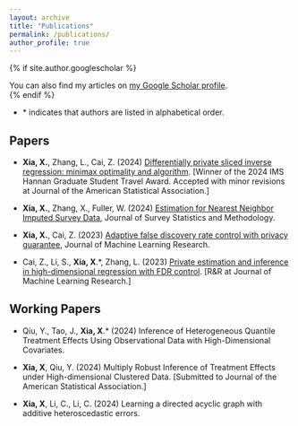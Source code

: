 ```yaml
---
layout: archive
title: "Publications"
permalink: /publications/
author_profile: true
---
```


{% if site.author.googlescholar %}
  <div class="wordwrap">You can also find my articles on <a href="{{site.author.googlescholar}}">my Google Scholar profile</a>.</div>
{% endif %}

* \* indicates that authors are listed in alphabetical order.

## Papers
- **Xia, X.**, Zhang, L., Cai, Z. (2024) [Differentially private sliced inverse regression: minimax optimality and algorithm](https://arxiv.org/abs/2401.08150). [Winner of the 2024 IMS Hannan Graduate Student Travel Award. Accepted with minor revisions at Journal of the American Statistical Association.]

- **Xia, X.**, Zhang, X., Fuller, W. (2024) [Estimation for Nearest Neighbor Imputed Survey Data](https://academic.oup.com/jssam/advance-article-abstract/doi/10.1093/jssam/smae048/7964745?utm_source=advanceaccess&utm_campaign=jssam&utm_medium=email), Journal of Survey Statistics and Methodology.

- **Xia, X.**, Cai, Z. (2023) [Adaptive false discovery rate control with privacy guarantee](https://jmlr.org/papers/v24/23-0039.html), Journal of Machine Learning Research.

- Cai, Z., Li, S., **Xia, X**.*, Zhang, L. (2023) [Private estimation and inference in high-dimensional regression with FDR control](https://arxiv.org/abs/2310.16260). [R&R at Journal of Machine Learning Research.]

## Working Papers

- Qiu, Y., Tao, J., **Xia, X**.* (2024) Inference of Heterogeneous Quantile Treatment Effects Using Observational Data with High-Dimensional Covariates.

- **Xia, X**, Qiu, Y. (2024) Multiply Robust Inference of Treatment Effects under High-dimensional Clustered Data. [Submitted to Journal of the American Statistical Association.]

- **Xia, X**, Li, C., Li, C. (2024) Learning a directed acyclic graph with additive heteroscedastic errors.
